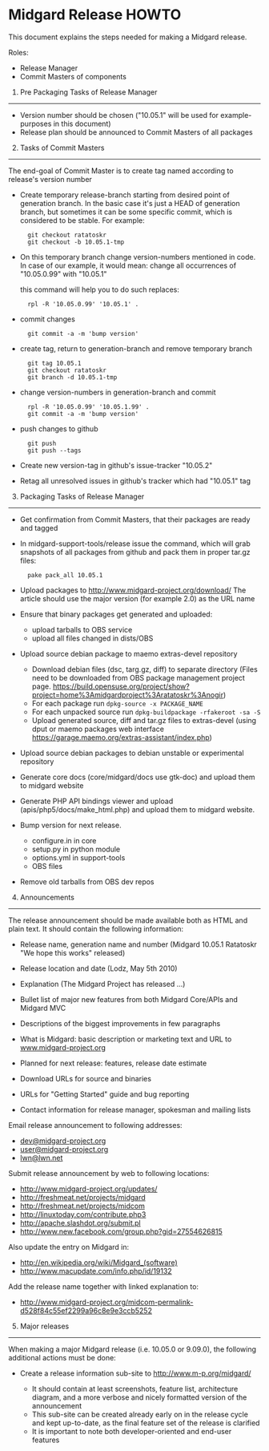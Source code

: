 Midgard Release HOWTO
=====================

This document explains the steps needed for making a Midgard release.

Roles:

* Release Manager
* Commit Masters of components


1. Pre Packaging Tasks of Release Manager
-----------------------------------------

* Version number should be chosen
  ("10.05.1" will be used for example-purposes in this document)
* Release plan should be announced to Commit Masters of all packages


2. Tasks of Commit Masters
--------------------------

The end-goal of Commit Master is to create tag named according to release's
version number

* Create temporary release-branch starting from desired point of generation
  branch. In the basic case it's just a HEAD of generation branch, but
  sometimes it can be some specific commit, which is considered to be stable.
  For example:

        git checkout ratatoskr
        git checkout -b 10.05.1-tmp

* On this temporary branch change version-numbers mentioned in code. In case of
  our example, it would mean:
  change all occurrences of "10.05.0.99" with "10.05.1"
  
  this command will help you to do such replaces:

        rpl -R '10.05.0.99' '10.05.1' .


* commit changes

        git commit -a -m 'bump version'

* create tag, return to generation-branch and remove temporary branch

        git tag 10.05.1
        git checkout ratatoskr
        git branch -d 10.05.1-tmp

* change version-numbers in generation-branch and commit

        rpl -R '10.05.0.99' '10.05.1.99' .
        git commit -a -m 'bump version'

* push changes to github

        git push
        git push --tags

* Create new version-tag in github's issue-tracker "10.05.2"

* Retag all unresolved issues in github's tracker which had "10.05.1" tag


3. Packaging Tasks of Release Manager
-------------------------------------

* Get confirmation from Commit Masters, that their packages are ready and tagged

* In midgard-support-tools/release issue the command, which will grab snapshots
  of all packages from github and pack them in proper tar.gz files:

        pake pack_all 10.05.1

* Upload packages to http://www.midgard-project.org/download/
  The article should use the major version (for example 2.0)
  as the URL name

* Ensure that binary packages get generated and uploaded:
  * upload tarballs to OBS service
  * upload all files changed in dists/OBS

* Upload source debian package to maemo extras-devel repository
  * Download debian files (dsc, targ.gz, diff) to separate directory
    (Files need to be downloaded from OBS package management project page.
    https://build.opensuse.org/project/show?project=home%3Amidgardproject%3Aratatoskr%3Anogir)
  * For each package run `dpkg-source -x PACKAGE_NAME`
  * For each unpacked source run `dpkg-buildpackage -rfakeroot -sa -S`
  * Upload generated source, diff and tar.gz files to extras-devel
    (using dput or maemo packages web interface https://garage.maemo.org/extras-assistant/index.php)

* Upload source debian packages to debian unstable or experimental repository

* Generate core docs (core/midgard/docs use gtk-doc) and upload them to midgard
  website

* Generate PHP API bindings viewer and upload (apis/php5/docs/make_html.php)
  and upload them to midgard website.

* Bump version for next release.
  - configure.in in core
  - setup.py in python module
  - options.yml in support-tools
  - OBS files

* Remove old tarballs from OBS dev repos

4. Announcements
----------------

The release announcement should be made available both as HTML and plain text.
It should contain the following information:

* Release name, generation name and number (Midgard 10.05.1 Ratatoskr "We hope
  this works" released)

* Release location and date (Lodz, May 5th 2010)

* Explanation (The Midgard Project has released ...)

* Bullet list of major new features from both Midgard Core/APIs and Midgard MVC

* Descriptions of the biggest improvements in few paragraphs

* What is Midgard: basic description or marketing text and URL
  to www.midgard-project.org

* Planned for next release: features, release date estimate

* Download URLs for source and binaries

* URLs for "Getting Started" guide and bug reporting

* Contact information for release manager, spokesman and mailing lists

Email release announcement to following addresses:

- dev@midgard-project.org
- user@midgard-project.org
- lwn@lwn.net 

Submit release announcement by web to following locations:

- http://www.midgard-project.org/updates/
- http://freshmeat.net/projects/midgard
- http://freshmeat.net/projects/midcom
- http://linuxtoday.com/contribute.php3
- http://apache.slashdot.org/submit.pl
- http://www.new.facebook.com/group.php?gid=27554626815

Also update the entry on Midgard in:

- http://en.wikipedia.org/wiki/Midgard_(software)
- http://www.macupdate.com/info.php/id/19132

Add the release name together with linked explanation to:

- http://www.midgard-project.org/midcom-permalink-d528f84c55ef2299a96c8e9e3ccb5252


5. Major releases
-----------------

When making a major Midgard release (i.e. 10.05.0 or 9.09.0), the following
additional actions must be done:

* Create a release information sub-site to http://www.m-p.org/midgard/<version>
  - It should contain at least screenshots, feature list, architecture
    diagram, and a more verbose and nicely formatted version of the
    announcement
  - This sub-site can be created already early on in the release cycle
    and kept up-to-date, as the final feature set of the release is clarified
  - It is important to note both developer-oriented and end-user features
